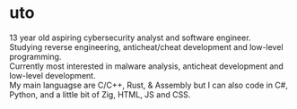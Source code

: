 # uto
13 year old aspiring cybersecurity analyst and software engineer.<br> Studying reverse engineering, anticheat/cheat development and low-level programming.<br> Currently most interested in malware analysis, anticheat development and low-level development.<br>
My main languagse are C/C++, Rust, & Assembly but I can also code in C#, Python, and a little bit of Zig, HTML, JS and CSS.
